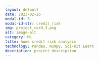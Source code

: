 ```yaml
---
layout: default
date: 2023-02-26
modal-id: 3
modal-id-str: credit_risk
img: project_card_3.png
alt: image-alt
category: ML
title: home credit risk analysis
technology: Pandas, Numpy, Sci-Kit Learn
description: project description
---
```

